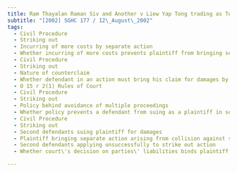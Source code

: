 ```yaml
---
title: Ram Thayalan Raman Siv and Another v Liew Yap Tong trading as Tong Heng Motor Work 
subtitle: "[2002] SGHC 177 / 12\_August\_2002"
tags:
  - Civil Procedure
  - Striking out
  - Incurring of more costs by separate action
  - Whether incurring of more costs prevents plaintiff from bringing separate action
  - Civil Procedure
  - Striking out
  - Nature of counterclaim
  - Whether defendant in an action must bring his claim for damages by way of counterclaim
  - O 15 r 2(1) Rules of Court
  - Civil Procedure
  - Striking out
  - Policy behind avoidance of multiple proceedings
  - Whether policy prevents a defendant from suing as a plaintiff in separate action
  - Civil Procedure
  - Striking out
  - Second defendants suing plaintiff for damages
  - Plaintiff bringing separate action arising from collision against second defendants for damages
  - Second defendants applying unsuccessfully to strike out action
  - Whether court\'s decision on parties\' liabilities binds plaintiff on the amount of his claim

---
```


